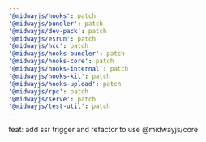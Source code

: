 ```yaml
---
'@midwayjs/hooks': patch
'@midwayjs/bundler': patch
'@midwayjs/dev-pack': patch
'@midwayjs/esrun': patch
'@midwayjs/hcc': patch
'@midwayjs/hooks-bundler': patch
'@midwayjs/hooks-core': patch
'@midwayjs/hooks-internal': patch
'@midwayjs/hooks-kit': patch
'@midwayjs/hooks-upload': patch
'@midwayjs/rpc': patch
'@midwayjs/serve': patch
'@midwayjs/test-util': patch
---
```


feat: add ssr trigger and refactor to use @midwayjs/core
